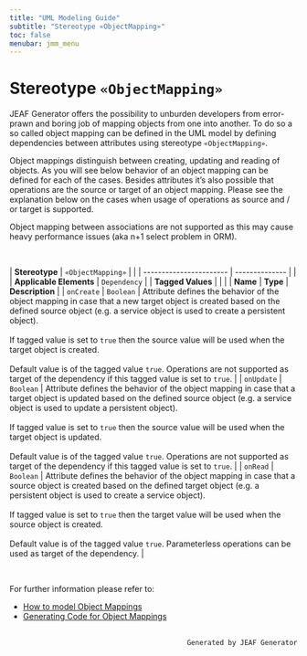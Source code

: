 ```yaml
---
title: "UML Modeling Guide"
subtitle: "Stereotype «ObjectMapping»"
toc: false
menubar: jmm_menu
---
```


# Stereotype `«ObjectMapping»`
JEAF Generator offers the possibility to unburden developers from error-prawn and boring job of mapping objects from one into another. To do so a so called object mapping can be defined in the UML model by defining dependencies between attributes using stereotype `«ObjectMapping»`. 

Object mappings distinguish between creating, updating and reading of objects. As you will see below behavior of an object mapping can be defined for each of the cases. Besides attributes it’s also possible that operations are the source or target of an object mapping. Please see the explanation below on the cases when usage of operations as source and / or target is supported.

Object mapping between associations are not supported as this may cause heavy performance issues (aka n+1 select problem in ORM). 

<br>

| **Stereotype**          | `«ObjectMapping»` | |
| ----------------------- | -------------- | |
| **Applicable Elements** | `Dependency`        |
| **Tagged Values**       |                       |                                                                                                                                                                                                          |
| **Name**                | **Type**              | **Description**                                                                                                                                                                                          |
| `onCreate`   | `Boolean` | Attribute defines the behavior of the object mapping in case that a new target object is created based on the defined source object (e.g. a service object is used to create a persistent object).<br><br>If tagged value is set to `true` then the source value will be used when the target object is created.<br><br>Default value is of the tagged value `true`. Operations are not supported as target of the dependency if this tagged value is set to `true`.  |
| `onUpdate`   | `Boolean` | Attribute defines the behavior of the object mapping in case that a target object is updated based on the defined source object (e.g. a service object is used to update a persistent object).<br><br>If tagged value is set to `true` then the source value will be used when the target object is updated.<br><br>Default value is of the tagged value `true`. Operations are not supported as target of the dependency if this tagged value is set to `true`.  |
| `onRead`   | `Boolean` | Attribute defines the behavior of the object mapping in case that a source object is created based on the defined target object (e.g. a persistent object is used to create a service object).<br><br>If tagged value is set to `true` then the target value will be used when the source object is created.<br><br>Default value is of the tagged value `true`. Parameterless operations can be used as target of the dependency.  |

<br>

For further information please refer to:
- [How to model Object Mappings](/uml-modeling-guide/how-to-model-object-mappings)
- [Generating Code for Object Mappings](/developer-guide/code-for-object-mappings)


<br>

<div style="text-align: right"><code>Generated by JEAF Generator</code></div>

    